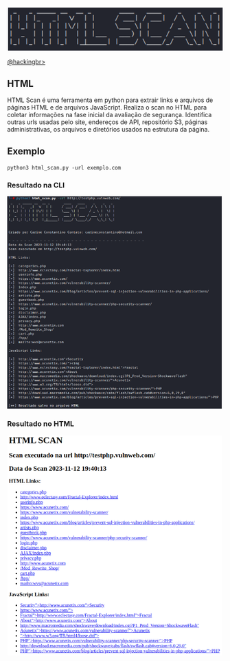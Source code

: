 <p align="center">
    <img width="500" src="html_scan.png" alt="HTML SCAN"><p></p>
    <a href="https://github.com/carineconstantino/hackingbr">@hackingbr></a>
</p>

## HTML
HTML Scan é uma ferramenta em python para extrair links e arquivos de páginas HTML e de arquivos JavaScript. Realiza o scan no HTML para coletar informações na fase inicial da avaliação de segurança. Identifica outras urls usadas pelo site, endereços de API, repositório S3, páginas administrativas, os arquivos e diretórios usados na estrutura da página. 

## Exemplo
```
python3 html_scan.py -url exemplo.com
```
### Resultado na CLI
<p align="left">
    <img width="500" src="html_scan_exemplo.png"><p></p>
</p>

### Resultado no HTML
<p align="left">
    <img width="500" src="html_scan_report.png"><p></p>
</p>

#


